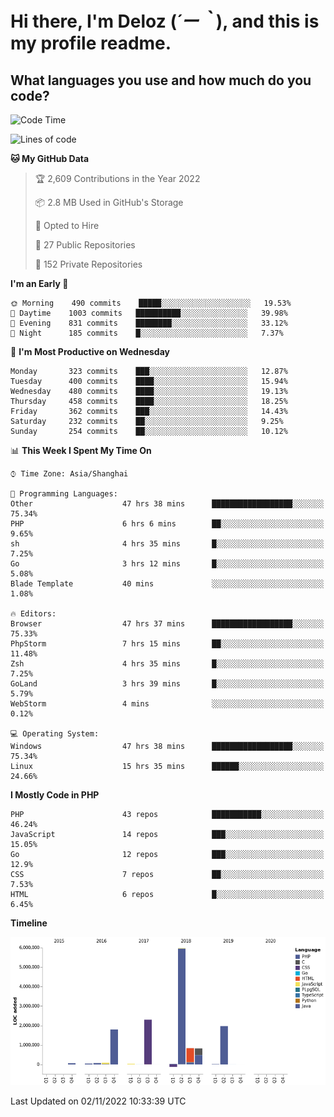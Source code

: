 # **Hi there, I'm Deloz (*´ー｀*), and this is my profile readme.**
<!--  [![Profile views](https://gpvc.arturio.dev/dank-del)](https://github.com/dank-del) -->
## **What languages you use and how much do you code?**

<!--START_SECTION:waka-->
![Code Time](http://img.shields.io/badge/Code%20Time-204%20hrs%2010%20mins-blue)

![Lines of code](https://img.shields.io/badge/From%20Hello%20World%20I%27ve%20Written-14%20Million%20lines%20of%20code-blue)

**🐱 My GitHub Data** 

> 🏆 2,609 Contributions in the Year 2022
 > 
> 📦 2.8 MB Used in GitHub's Storage 
 > 
> 💼 Opted to Hire
 > 
> 📜 27 Public Repositories 
 > 
> 🔑 152 Private Repositories  
 > 
**I'm an Early 🐤** 

```text
🌞 Morning    490 commits    █████░░░░░░░░░░░░░░░░░░░░   19.53% 
🌆 Daytime    1003 commits   ██████████░░░░░░░░░░░░░░░   39.98% 
🌃 Evening    831 commits    ████████░░░░░░░░░░░░░░░░░   33.12% 
🌙 Night      185 commits    █░░░░░░░░░░░░░░░░░░░░░░░░   7.37%

```
📅 **I'm Most Productive on Wednesday** 

```text
Monday       323 commits    ███░░░░░░░░░░░░░░░░░░░░░░   12.87% 
Tuesday      400 commits    ████░░░░░░░░░░░░░░░░░░░░░   15.94% 
Wednesday    480 commits    ████░░░░░░░░░░░░░░░░░░░░░   19.13% 
Thursday     458 commits    ████░░░░░░░░░░░░░░░░░░░░░   18.25% 
Friday       362 commits    ███░░░░░░░░░░░░░░░░░░░░░░   14.43% 
Saturday     232 commits    ██░░░░░░░░░░░░░░░░░░░░░░░   9.25% 
Sunday       254 commits    ██░░░░░░░░░░░░░░░░░░░░░░░   10.12%

```


📊 **This Week I Spent My Time On** 

```text
⌚︎ Time Zone: Asia/Shanghai

💬 Programming Languages: 
Other                    47 hrs 38 mins      ██████████████████░░░░░░░   75.34% 
PHP                      6 hrs 6 mins        ██░░░░░░░░░░░░░░░░░░░░░░░   9.65% 
sh                       4 hrs 35 mins       █░░░░░░░░░░░░░░░░░░░░░░░░   7.25% 
Go                       3 hrs 12 mins       █░░░░░░░░░░░░░░░░░░░░░░░░   5.08% 
Blade Template           40 mins             ░░░░░░░░░░░░░░░░░░░░░░░░░   1.08%

🔥 Editors: 
Browser                  47 hrs 37 mins      ██████████████████░░░░░░░   75.33% 
PhpStorm                 7 hrs 15 mins       ██░░░░░░░░░░░░░░░░░░░░░░░   11.48% 
Zsh                      4 hrs 35 mins       █░░░░░░░░░░░░░░░░░░░░░░░░   7.25% 
GoLand                   3 hrs 39 mins       █░░░░░░░░░░░░░░░░░░░░░░░░   5.79% 
WebStorm                 4 mins              ░░░░░░░░░░░░░░░░░░░░░░░░░   0.12%

💻 Operating System: 
Windows                  47 hrs 38 mins      ██████████████████░░░░░░░   75.34% 
Linux                    15 hrs 35 mins      ██████░░░░░░░░░░░░░░░░░░░   24.66%

```

**I Mostly Code in PHP** 

```text
PHP                      43 repos            ███████████░░░░░░░░░░░░░░   46.24% 
JavaScript               14 repos            ███░░░░░░░░░░░░░░░░░░░░░░   15.05% 
Go                       12 repos            ███░░░░░░░░░░░░░░░░░░░░░░   12.9% 
CSS                      7 repos             ██░░░░░░░░░░░░░░░░░░░░░░░   7.53% 
HTML                     6 repos             █░░░░░░░░░░░░░░░░░░░░░░░░   6.45%

```


**Timeline**

![Chart not found](https://raw.githubusercontent.com/deloz/deloz/main/charts/bar_graph.png) 


 Last Updated on 02/11/2022 10:33:39 UTC
<!--END_SECTION:waka-->
